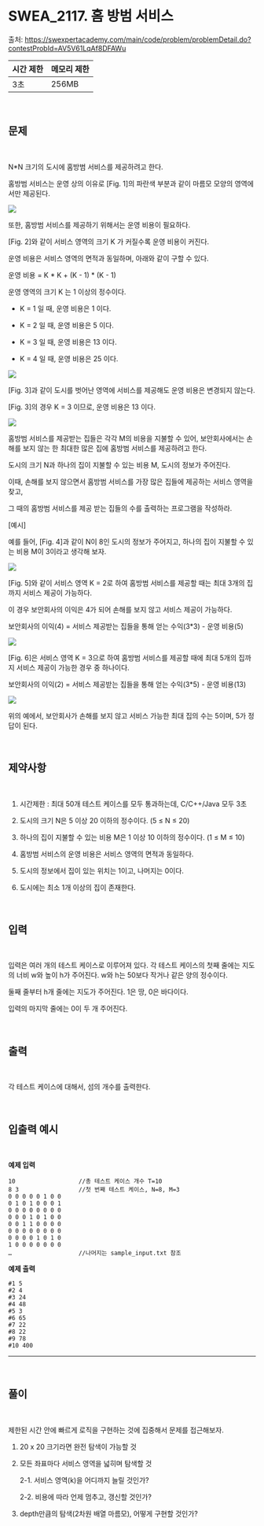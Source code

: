 # SWEA_2117. 홈 방범 서비스


출처: https://swexpertacademy.com/main/code/problem/problemDetail.do?contestProbId=AV5V61LqAf8DFAWu



|   시간 제한   |   메모리 제한 |
|   ---       |     ---    |
|   3초      |    256MB     |

<br>

## 문제

<br>



N*N 크기의 도시에 홈방범 서비스를 제공하려고 한다.

홈방범 서비스는 운영 상의 이유로 [Fig. 1]의 파란색 부분과 같이 마름모 모양의 영역에서만 제공된다.
 
 <img src="./assets/img01.png">


또한, 홈방범 서비스를 제공하기 위해서는 운영 비용이 필요하다.

[Fig. 2]와 같이 서비스 영역의 크기 K 가 커질수록 운영 비용이 커진다.

운영 비용은 서비스 영역의 면적과 동일하며, 아래와 같이 구할 수 있다.

운영 비용 = K * K + (K - 1) * (K - 1)

운영 영역의 크기 K 는 1 이상의 정수이다.

 - K = 1 일 때, 운영 비용은 1 이다.

 - K = 2 일 때, 운영 비용은 5 이다.

 - K = 3 일 때, 운영 비용은 13 이다.

 - K = 4 일 때, 운영 비용은 25 이다.


 <img src="./assets/img02.png">

 


[Fig. 3]과 같이 도시를 벗어난 영역에 서비스를 제공해도 운영 비용은 변경되지 않는다.

[Fig. 3]의 경우 K = 3 이므로, 운영 비용은 13 이다.
 


<img src="./assets/img03.png">



홈방범 서비스를 제공받는 집들은 각각 M의 비용을 지불할 수 있어, 보안회사에서는 손해를 보지 않는 한 최대한 많은 집에 홈방범 서비스를 제공하려고 한다.

도시의 크기 N과 하나의 집이 지불할 수 있는 비용 M, 도시의 정보가 주어진다.

이때, 손해를 보지 않으면서 홈방범 서비스를 가장 많은 집들에 제공하는 서비스 영역을 찾고,

그 때의 홈방범 서비스를 제공 받는 집들의 수를 출력하는 프로그램을 작성하라.


[예시]

예를 들어, [Fig. 4]과 같이 N이 8인 도시의 정보가 주어지고, 하나의 집이 지불할 수 있는 비용 M이 3이라고 생각해 보자.

 

<img src="./assets/img04.png">




[Fig. 5]와 같이 서비스 영역 K = 2로 하여 홈방범 서비스를 제공할 때는 최대 3개의 집까지 서비스 제공이 가능하다.

이 경우 보안회사의 이익은 4가 되어 손해를 보지 않고 서비스 제공이 가능하다.

보안회사의 이익(4) = 서비스 제공받는 집들을 통해 얻는 수익(3*3) - 운영 비용(5)

 

<img src="./assets/img05.png">



[Fig. 6]은 서비스 영역 K = 3으로 하여 홈방범 서비스를 제공할 때에 최대 5개의 집까지 서비스 제공이 가능한 경우 중 하나이다.

보안회사의 이익(2) = 서비스 제공받는 집들을 통해 얻는 수익(3*5) - 운영 비용(13)
 

<img src="./assets/img06.png">


위의 예에서, 보안회사가 손해를 보지 않고 서비스 가능한 최대 집의 수는 5이며, 5가 정답이 된다.




<br>

## 제약사항

<br>


1. 시간제한 : 최대 50개 테스트 케이스를 모두 통과하는데, C/C++/Java 모두 3초

2. 도시의 크기 N은 5 이상 20 이하의 정수이다. (5 ≤ N ≤ 20)

3. 하나의 집이 지불할 수 있는 비용 M은 1 이상 10 이하의 정수이다. (1 ≤ M ≤ 10)

4. 홈방범 서비스의 운영 비용은 서비스 영역의 면적과 동일하다.

5. 도시의 정보에서 집이 있는 위치는 1이고, 나머지는 0이다.

6. 도시에는 최소 1개 이상의 집이 존재한다.


<br>

## 입력

<br>

입력은 여러 개의 테스트 케이스로 이루어져 있다. 각 테스트 케이스의 첫째 줄에는 지도의 너비 w와 높이 h가 주어진다. w와 h는 50보다 작거나 같은 양의 정수이다.

둘째 줄부터 h개 줄에는 지도가 주어진다. 1은 땅, 0은 바다이다.

입력의 마지막 줄에는 0이 두 개 주어진다.


<br>

## 출력

<br>

각 테스트 케이스에 대해서, 섬의 개수를 출력한다.

<br>

## 입출력 예시

<br>


**예제 입력**

```
10      	        //총 테스트 케이스 개수 T=10
8 3                 //첫 번째 테스트 케이스, N=8, M=3
0 0 0 0 0 1 0 0
0 1 0 1 0 0 0 1
0 0 0 0 0 0 0 0
0 0 0 1 0 1 0 0
0 0 1 1 0 0 0 0
0 0 0 0 0 0 0 0
0 0 0 0 1 0 1 0
1 0 0 0 0 0 0 0
…                   //나머지는 sample_input.txt 참조
```

**예제 출력**

```
#1 5
#2 4
#3 24
#4 48
#5 3
#6 65
#7 22
#8 22
#9 78
#10 400
```

---


<br>

## 풀이

<br>


제한된 시간 안에 빠르게 로직을 구현하는 것에 집중해서 문제를 접근해보자.

1. 20 x 20 크기라면 완전 탐색이 가능할 것

2. 모든 좌표마다 서비스 영역을 넓히며 탐색할 것

    2-1. 서비스 영역(k)을 어디까지 늘릴 것인가?

    2-2. 비용에 따라 언제 멈추고, 갱신할 것인가?

3. depth만큼의 탐색(2차원 배열 마름모), 어떻게 구현할 것인가?



